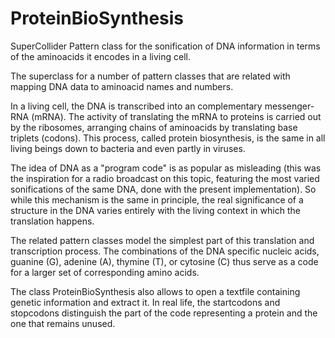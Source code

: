 # ProteinBioSynthesis
SuperCollider Pattern class for the sonification of DNA information in terms of the aminoacids it encodes in a living cell.

The superclass for a number of pattern classes that are related with mapping DNA data to aminoacid names and numbers.

In a living cell, the DNA is transcribed into an complementary messenger-RNA (mRNA). The activity of translating the mRNA to proteins is carried out by the ribosomes, arranging chains of aminoacids by translating base triplets (codons). This process, called protein biosynthesis, is the same in all living beings down to bacteria and even partly in viruses.

The idea of DNA as a "program code" is as popular as misleading (this was the inspiration for a radio broadcast on this topic, featuring the most varied sonifications of the same DNA, done with the present implementation). So while this mechanism is the same in principle, the real significance of a structure in the DNA varies entirely with the living context in which the translation happens.

The related pattern classes model the simplest part of this translation and transcription process. The combinations of the DNA specific nucleic acids, guanine (G), adenine (A), thymine (T), or cytosine (C) thus serve as a code for a larger set of corresponding amino acids.

The class ProteinBioSynthesis also allows to open a textfile containing genetic information and extract it. In real life, the startcodons and stopcodons distinguish the part of the code representing a protein and the one that remains unused.

